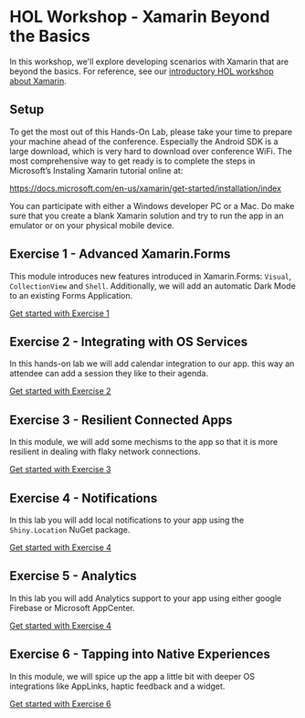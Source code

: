 # HOL Workshop - Xamarin Beyond the Basics

In this workshop, we'll explore developing scenarios with Xamarin that are beyond the basics. For reference, see our [introductory HOL workshop about Xamarin](https://github.com/XpiritBV/xamarin-hands-on-labs).

## Setup

To get the most out of this Hands-On Lab, please take your time to prepare your machine ahead of the conference. Especially the Android SDK is a large download, which is very hard to download over conference WiFi. The most comprehensive way to get ready is to complete the steps in Microsoft’s Instaling Xamarin tutorial online at:
 
https://docs.microsoft.com/en-us/xamarin/get-started/installation/index
 
You can participate with either a Windows developer PC or a Mac. Do make sure that you create a blank Xamarin solution and try to run the app in an emulator or on your physical mobile device.

## Exercise 1 - Advanced Xamarin.Forms

This module introduces new features introduced in Xamarin.Forms: `Visual`, `CollectionView` and `Shell`. Additionally, we will add an automatic Dark Mode to an existing Forms Application.

[Get started with Exercise 1](./hol/hol-01/README.md)

## Exercise 2 - Integrating with OS Services

In this hands-on lab we will add calendar integration to our app. this way an attendee can add a session they like to their agenda.

[Get started with Exercise 2](./hol/hol-02/Readme.md)

## Exercise 3 - Resilient Connected Apps

In this module, we will add some mechisms to the app so that it is more resilient in dealing with flaky network connections.

[Get started with Exercise 3](./hol/hol-03/README.md)

## Exercise 4 - Notifications

In this lab you will add local notifications to your app using the `Shiny.Location` NuGet package.

[Get started with Exercise 4](./hol/hol-04/Readme.md)

## Exercise 5 - Analytics

In this lab you will add Analytics support to your app using either google Firebase or Microsoft AppCenter.

[Get started with Exercise 4](./hol/hol-05/Readme.md)

## Exercise 6 - Tapping into Native Experiences

In this module, we will spice up the app a little bit with deeper OS integrations like AppLinks, haptic feedback and a widget.

[Get started with Exercise 6](./hol/hol-06/README.md)
